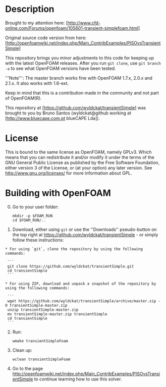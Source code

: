 Description
===========

Brought to my attention here: [http://www.cfd-online.com/Forums/openfoam/105601-transient-simplefoam.html]

Original source code version from here: [http://openfoamwiki.net/index.php/Main_ContribExamples/PISOvsTransientSimple]

This repository brings you minor adjustments to this code for keeping up with the latest OpenFOAM releases. After you run `git clone`, use `git branch -a` to see what OpenFOAM versions have been tested.

'''Note''': The master branch works fine with OpenFOAM 1.7.x, 2.0.x and 2.1.x. It also works with 1.6-ext.

Keep in mind that this is a contribution made in the community and not part of OpenFOAM(R).

This repository at [https://github.com/wyldckat/transientSimple] was brought to you by Bruno Santos (wyldckat@github working at [http://www.bluecape.com.pt blueCAPE Lda]).


License
=======

This is bound to the same license as OpenFOAM, namely GPLv3. Which means that you can redistribute it and/or modify it under the terms of the GNU General Public License as published by the Free Software Foundation, either version 3 of the License, or (at your option) any later version.
See http://www.gnu.org/licenses/ for more information about GPL.


Building with OpenFOAM
======================

  0. Go to your user folder:

     ```
     mkdir -p $FOAM_RUN
     cd $FOAM_RUN/..
     ```

  1. Download, either using `git` or use the ''Downloads'' pseudo-button on the top right at https://github.com/wyldckat/transientSimple - or simply follow these instructions:

    * For using `git`, clone the repository by using the following commands:

     ```
     git clone https://github.com/wyldckat/transientSimple.git
     cd transientSimple
     ```

    * For using ZIP, download and unpack a snapshot of the repository by using the following commands:

     ```
     wget https://github.com/wyldckat/transientSimple/archive/master.zip -O transientSimple-master.zip
     unzip transientSimple-master.zip
     mv transientSimple-master.zip transientSimple
     cd transientSimple
     ```

  2. Run:

     ```
     wmake transientSimpleFoam
     ```

  3. Clean up:

     ```
     wclean transientSimpleFoam
     ```

  4. Go to the page http://openfoamwiki.net/index.php/Main_ContribExamples/PISOvsTransientSimple to continue learning how to use this solver.


